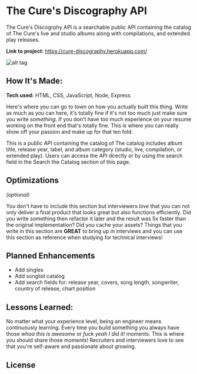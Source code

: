 # The Cure's Discography API
The Cure's Discogrphy API is a searchable public API containing the catalog of The Cure's live and studio albums along with compilations, and extended play releases.

**Link to project:** https://cure-discography.herokuapp.com/

![alt tag](http://placecorgi.com/1200/650)

## How It's Made:

**Tech used:** HTML, CSS, JavaScript, Node, Express

Here's where you can go to town on how you actually built this thing. Write as much as you can here, it's totally fine if it's not too much just make sure you write *something*. If you don't have too much experience on your resume working on the front end that's totally fine. This is where you can really show off your passion and make up for that ten fold.



This is a public API containing the catalog of 
        The catalog includes album title, release year, label, and album category (studio, live, compilation, or extended play).
        Users can access the API directly or by using the search field in the Search the Catalog section of this page.

## Optimizations
*(optional)*

You don't have to include this section but interviewers *love* that you can not only deliver a final product that looks great but also functions efficiently. Did you write something then refactor it later and the result was 5x faster than the original implementation? Did you cache your assets? Things that you write in this section are **GREAT** to bring up in interviews and you can use this section as reference when studying for technical interviews!

## Planned Enhancements

- Add singles
- Add songlist catalog
- Add search fields for: release year, covers, song length, songwriter, country of release, chart position

## Lessons Learned:

No matter what your experience level, being an engineer means continuously learning. Every time you build something you always have those *whoa this is awesome* or *fuck yeah I did it!* moments. This is where you should share those moments! Recruiters and interviewers love to see that you're self-aware and passionate about growing.

## License
